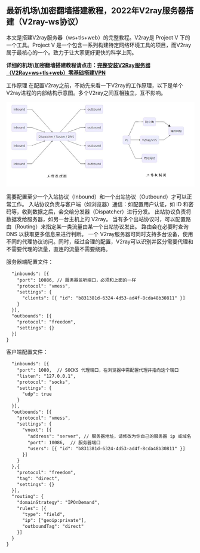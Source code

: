 ## 最新机场\加密翻墙搭建教程，2022年V2ray服务器搭建（V2ray-ws协议）

本文是搭建V2ray服务器（ws+tls+web）的完整教程。V2ray是 Project V 下的一个工具。Project V 是一个包含一系列构建特定网络环境工具的项目，而V2ray属于最核心的一个。致力于让大家更好更快的科学上网。

**详细的机场\加密翻墙搭建教程请点击：[完整安装V2Ray服务器（V2Ray+ws+tls+web）零基础搭建VPN](https://www.xsdnmg.tk/2022/05/26/04/)**

工作原理
在配置V2ray之前，不妨先来看一下V2ray的工作原理，以下是单个V2ray进程的内部结构示意图。多个V2ray之间互相独立，互不影响。

![image](https://github.com/diausek/V2ray/raw/8a0673c8904090b76a801c4cec683cc7134f7efe/1-1.jpg)

需要配置至少一个入站协议（Inbound）和一个出站协议（Outbound）才可以正常工作。
入站协议负责与客户端（如浏览器）通信：如配置用户认证，如 ID 和密码等，收到数据之后，会交给分发器（Dispatcher）进行分发。
出站协议负责将数据发给服务器，如另一台主机上的 V2ray。
当有多个出站协议时，可以配置路由（Routing）来指定某一类流量由某一个出站协议发出。
路由会在必要时查询 DNS 以获取更多信息来进行判断。
一个 V2ray服务器可同时支持多台设备，使用不同的代理协议访问。同时，经过合理的配置，V2ray可以识别并区分需要代理和不需要代理的流量，直连的流量不需要绕路。

服务器端配置文件：
```{
  "inbounds": [{
    "port": 10086, // 服务器监听端口，必须和上面的一样
    "protocol": "vmess",
    "settings": {
      "clients": [{ "id": "b831381d-6324-4d53-ad4f-8cda48b30811" }]
    }
  }],
  "outbounds": [{
    "protocol": "freedom",
    "settings": {}
  }]
}
```
客户端配置文件：
```{
  "inbounds": [{
    "port": 1080,  // SOCKS 代理端口，在浏览器中需配置代理并指向这个端口
    "listen": "127.0.0.1",
    "protocol": "socks",
    "settings": {
      "udp": true
    }
  }],
  "outbounds": [{
    "protocol": "vmess",
    "settings": {
      "vnext": [{
        "address": "server", // 服务器地址，请修改为你自己的服务器 ip 或域名
        "port": 10086,  // 服务器端口
        "users": [{ "id": "b831381d-6324-4d53-ad4f-8cda48b30811" }]
      }]
    }
  },{
    "protocol": "freedom",
    "tag": "direct",
    "settings": {}
  }],
  "routing": {
    "domainStrategy": "IPOnDemand",
    "rules": [{
      "type": "field",
      "ip": ["geoip:private"],
      "outboundTag": "direct"
    }]
  }
}
```
